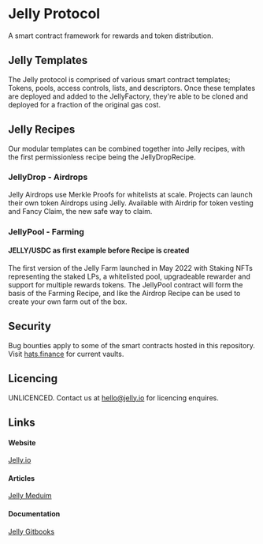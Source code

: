 # Jelly Protocol

A smart contract framework for rewards and token distribution.

## Jelly Templates
The Jelly protocol is comprised of various smart contract templates; Tokens, pools, access controls, lists, and descriptors. Once these templates are deployed and added to the JellyFactory, they're able to be cloned and deployed for a fraction of the original gas cost. 

## Jelly Recipes
Our modular templates can be combined together into Jelly recipes, with the first permissionless recipe being the JellyDropRecipe.

### JellyDrop - Airdrops
Jelly Airdrops use Merkle Proofs for whitelists at scale. Projects can launch their own token Airdrops using Jelly.
Available with Airdrip for token vesting and Fancy Claim, the new safe way to claim.

### JellyPool - Farming 
#### JELLY/USDC as first example before Recipe is created
The first version of the Jelly Farm launched in May 2022 with Staking NFTs representing the staked LPs, a whitelisted pool, upgradeable rewarder and support for multiple rewards tokens. The JellyPool contract will form the basis of the Farming Recipe, and like the Airdrop Recipe can be used to create your own farm out of the box.

## Security
Bug bounties apply to some of the smart contracts hosted in this repository. Visit [hats.finance](https://hats.finance/) for current vaults.

## Licencing
UNLICENCED. Contact us at hello@jelly.io for licencing enquires. 

## Links
#### Website
[Jelly.io](https://jelly.io/)

#### Articles
[Jelly Meduim](https://medium.com/jelly-blog)

#### Documentation
[Jelly Gitbooks](https://docs.jelly.io/)
